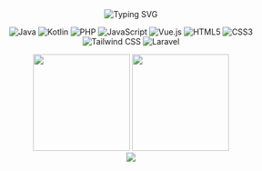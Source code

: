 <div align="center">

<img src="https://readme-typing-svg.demolab.com?font=Fira+Code&weight=600&size=24&duration=3000&pause=1000&color=CBA6F7&center=true&vCenter=true&width=435&lines=Full+Stack+Developer;Backend+Enthusiast;Always+Learning" alt="Typing SVG" />


![Java](https://img.shields.io/badge/Java-ED8B00?style=for-the-badge&logo=openjdk&logoColor=white&color=1E1E2E&labelColor=F38BA8)
![Kotlin](https://img.shields.io/badge/Kotlin-0095D5?style=for-the-badge&logo=kotlin&logoColor=white&color=1E1E2E&labelColor=B4BEFE)
![PHP](https://img.shields.io/badge/PHP-777BB4?style=for-the-badge&logo=php&logoColor=white&color=1E1E2E&labelColor=CBA6F7)
![JavaScript](https://img.shields.io/badge/JavaScript-F7DF1E?style=for-the-badge&logo=javascript&logoColor=black&color=1E1E2E&labelColor=F9E2AF)
![Vue.js](https://img.shields.io/badge/Vue.js-35495E?style=for-the-badge&logo=vuedotjs&logoColor=4FC08D&color=1E1E2E&labelColor=A6E3A1)
![HTML5](https://img.shields.io/badge/HTML5-E34F26?style=for-the-badge&logo=html5&logoColor=white&color=1E1E2E&labelColor=FAB387)
![CSS3](https://img.shields.io/badge/CSS3-1572B6?style=for-the-badge&logo=css3&logoColor=white&color=1E1E2E&labelColor=89B4FA)
![Tailwind CSS](https://img.shields.io/badge/Tailwind_CSS-38B2AC?style=for-the-badge&logo=tailwind-css&logoColor=white&color=1E1E2E&labelColor=94E2D5)
![Laravel](https://img.shields.io/badge/Laravel-FF2D20?style=for-the-badge&logo=laravel&logoColor=white&color=1E1E2E&labelColor=F38BA8)


</div>

<div align="center">
  
  <img height="170" src="https://github-readme-stats.vercel.app/api/top-langs?username=yyuhdev&theme=catppuccin_mocha&show_icons=true&hide_border=true&layout=compact" />
  <img height="170" src="https://github-readme-stats.vercel.app/api?username=yyuhdev&theme=catppuccin_mocha&show_icons=true&hide_border=true&include_orgs=true" />
</div>

<div align="center">
  <img src="https://github-readme-streak-stats.herokuapp.com/?user=yyuhdev&theme=catppuccin-mocha&hide_border=true" />
</div>

</div>
